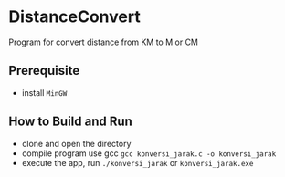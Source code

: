 # DistanceConvert
Program for convert distance from KM to M or CM

## Prerequisite
- install `MinGW`

## How to Build and Run
- clone and open the directory
- compile program use gcc `gcc konversi_jarak.c -o konversi_jarak`
- execute the app, run `./konversi_jarak` or `konversi_jarak.exe`
